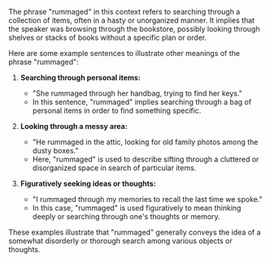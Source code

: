 The phrase "rummaged" in this context refers to searching through a collection of items, often in a hasty or unorganized manner. It implies that the speaker was browsing through the bookstore, possibly looking through shelves or stacks of books without a specific plan or order.

Here are some example sentences to illustrate other meanings of the phrase "rummaged":

1. **Searching through personal items:**
   - "She rummaged through her handbag, trying to find her keys."
   - In this sentence, "rummaged" implies searching through a bag of personal items in order to find something specific.

2. **Looking through a messy area:**
   - "He rummaged in the attic, looking for old family photos among the dusty boxes."
   - Here, "rummaged" is used to describe sifting through a cluttered or disorganized space in search of particular items.

3. **Figuratively seeking ideas or thoughts:**
   - "I rummaged through my memories to recall the last time we spoke."
   - In this case, "rummaged" is used figuratively to mean thinking deeply or searching through one's thoughts or memory.

These examples illustrate that "rummaged" generally conveys the idea of a somewhat disorderly or thorough search among various objects or thoughts.